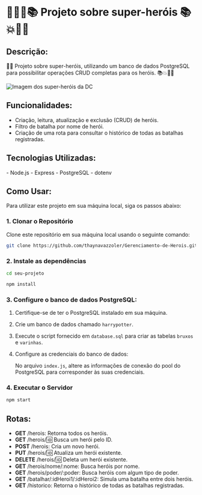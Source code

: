 <h1> 🦹‍♂️💥📚 Projeto sobre super-heróis 📚💥🦹‍♂️ </h1>

<h2> Descrição: </h2>

🦸‍♂️ Projeto sobre super-heróis, utilizando um banco de dados PostgreSQL para possibilitar operações CRUD completas para os heróis. 📚💥🦹‍♂️

<img src="https://cdn.falauniversidades.com.br/wp-content/uploads/2021/08/26165507/Animacoes-DC-Comics-1024x683.png" alt="Imagem dos super-heróis da DC">

<h2>Funcionalidades:</h2>

- Criação, leitura, atualização e exclusão (CRUD) de heróis.
- Filtro de batalha por nome de herói.
- Criação de uma rota para consultar o histórico de todas as batalhas registradas.

<h2> Tecnologias Utilizadas: </h2>
- Node.js
- Express
- PostgreSQL
- dotenv

<h2> Como Usar: </h2>
Para utilizar este projeto em sua máquina local, siga os passos abaixo:

### 1. Clonar o Repositório

Clone este repositório em sua máquina local usando o seguinte comando:

```bash
git clone https://github.com/thaynavazzoler/Gerenciamento-de-Herois.git
 ```

### 2. Instale as dependências 
```bash
cd seu-projeto
 ```
 ```bash
npm install
 ```

### 3. Configure o banco de dados PostgreSQL:
1. Certifique-se de ter o PostgreSQL instalado em sua máquina.

2. Crie um banco de dados chamado `harrypotter`.

3. Execute o script fornecido em `database.sql` para criar as tabelas `bruxos` e `varinhas`.

4. Configure as credenciais do banco de dados:

    No arquivo `index.js`, altere as informações de conexão do pool do PostgreSQL para corresponder às suas credenciais.

### 4.  Executar o Servidor
```bash
npm start  
```

<h2> Rotas: </h2>

- **GET** /herois: Retorna todos os heróis.
- **GET** /herois/:id: Busca um herói pelo ID.
- **POST** /herois: Cria um novo herói.
- **PUT** /herois/:id: Atualiza um herói existente.
- **DELETE** /herois/:id: Deleta um herói existente.
- **GET** /herois/nome/:nome: Busca heróis por nome.
- **GET** /herois/poder/:poder: Busca heróis com algum tipo de poder.
- **GET** /batalhar/:idHeroi1/:idHeroi2: Simula uma batalha entre dois heróis.
- **GET** /historico: Retorna o histórico de todas as batalhas registradas.

